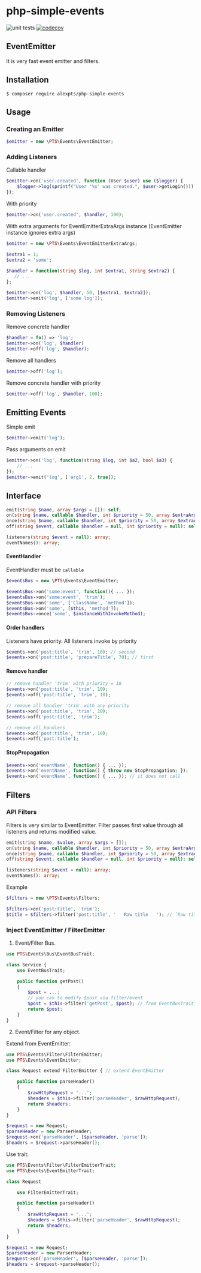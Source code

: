 # php-simple-events

![unit tests](https://github.com/alexpts/php-simple-events/actions/workflows/phpunit.yml/badge.svg)
[![codecov](https://codecov.io/gh/alexpts/php-simple-events/branch/master/graph/badge.svg?token=8Q3KC7BICL)](https://codecov.io/gh/alexpts/php-simple-events)

## EventEmitter
It is very fast event emitter and filters.

## Installation

```$ composer require alexpts/php-simple-events```

## Usage

### Creating an Emitter
```php
$emitter = new \PTS\Events\EventEmitter;
```

### Adding Listeners

Callable handler
```php
$emitter->on('user.created', function (User $user) use ($logger) {
    $logger->log(sprintf("User '%s' was created.", $user->getLogin()));
});
```

With priority
```php
$emitter->on('user.created', $handler, 100);
```

With extra arguments for EventEmitterExtraArgs instance (EventEmitter instance ignores extra args)
```php
$emitter = new \PTS\Events\EventEmitterExtraArgs;

$extra1 = 1;
$extra2 = 'some';

$handler = function(string $log, int $extra1, string $extra2) {
   // ...
};

$emitter->on('log', $handler, 50, [$extra1, $extra2]);
$emitter->emit('log', ['some log']);
```


### Removing Listeners

Remove concrete handler
```php
$handler = fn() => 'log';
$emitter->on('log', $handler)
$emitter->off('log', $handler);
```

Remove all handlers
```php
$emitter->off('log');
```

Remove concrete handler with priority
```php
$emitter->off('log', $handler, 100);
```


## Emitting Events

Simple emit
```php
$emitter->emit('log');
```

Pass arguments on emit
```php
$emitter->on('log', function(string $log, int $a2, bool $a3) {
    // ...
});
$emitter->emit('log', ['arg1', 2, true]);
```




## Interface


```php
emit(string $name, array $args = []): self;
on(string $name, callable $handler, int $priority = 50, array $extraArgs = []): self;
once(string $name, callable $handler, int $priority = 50, array $extraArgs = []): self;
off(string $event, callable $handler = null, int $priority = null): self;

listeners(string $event = null): array;
eventNames(): array;
 ```

#### EventHandler
EventHandler must be `callable`

```php
$eventsBus = new \PTS\Events\EventEmitter;

$eventsBus->on('some:event', function(){ ... });
$eventsBus->on('some:event', 'trim');
$eventsBus->on('some', ['ClassName', 'method']);
$eventsBus->on('some', [$this, 'method']);
$eventsBus->once('some', $instanceWithInvokeMethod);
```

#### Order handlers
Listeners have priority. All listeners invoke by priority

```php
$events->on('post:title', 'trim', 10); // second
$events->on('post:title', 'prepareTitle', 70); // first
```

#### Remove handler
```php
// remove handler 'trim' with priority = 10
$events->on('post:title', 'trim', 10);
$events->off('post:title', 'trim', 10);

// remove all handler 'trim' with any priority
$events->on('post:title', 'trim', 10);
$events->off('post:title', 'trim');

// remove all handlers
$events->on('post:title', 'trim', 10);
$events->off('post:title');
```

#### StopPropagation

```php
$events->on('eventName', function() { ... });
$events->on('eventName', function() { throw new StopPropagation; });
$events->on('eventName', function() { ... }); // it does not call
```

## Filters

### API Filters
Filters is very similar to EventEmitter. Filter passes first value through all listeners and returns modified value.

```php
emit(string $name, $value, array $args = []);
on(string $name, callable $handler, int $priority = 50, array $extraArgs = []): self;
once(string $name, callable $handler, int $priority = 50, array $extraArgs = []): self;
off(string $event, callable $handler = null, int $priority = null): self;

listeners(string $event = null): array;
eventNames(): array;
```

Example
```php
$filters = new \PTS\Events\Filters;

$filters->on('post:title', 'trim');
$title = $filters->filter('post:title', '   Raw title   '); // `Raw title`
```


### Inject EventEmitter / FilterEmitter

1. Event/Filter Bus.

```php
use PTS\Events\Bus\EventBusTrait;

class Service {
    use EventBusTrait;

    public function getPost()
    {
        $post = ...;
        // you can to modify $post via filter/event
        $post = $this->filter('getPost', $post); // from EventBusTrait
        return $post;
    }
}
```

2. Event/Filter for any object.

Extend from EventEmitter:
```php
use PTS\Events\Filter\FilterEmitter;
use PTS\Events\EventEmitter;

class Request extend FilterEmitter { // extend EventEmitter

    public function parseHeader()
    {
        $rawHttpRequest = '...';
        $headers = $this->filter('parseHeader', $rawHttpRequest);
        return $headers;
    }
}

$request = new Request;
$parseHeader = new ParserHeader;
$request->on('parseHeader', [$parseHeader, 'parse']);
$headers = $request->parseHeader();
```

Use trait:

```php
use PTS\Events\Filter\FilterEmitterTrait;
use PTS\Events\EventEmitterTrait;

class Request

    use FilterEmitterTrait;

    public function parseHeader()
    {
        $rawHttpRequest = '...';
        $headers = $this->filter('parseHeader', $rawHttpRequest);
        return $headers;
    }
}

$request = new Request;
$parseHeader = new ParserHeader;
$request->on('parseHeader', [$parseHeader, 'parse']);
$headers = $request->parseHeader();
```